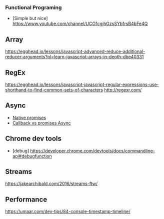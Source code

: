 ### Functional Programing
* [Simple but nice]  https://www.youtube.com/channel/UCO1cgjhGzsSYb1rsB4bFe4Q

## Array 
https://egghead.io/lessons/javascript-advanced-reduce-additional-reducer-arguments?pl=learn-javascript-arrays-in-depth-dbe40331

## RegEx
https://egghead.io/lessons/javascript-javascript-regular-expressions-use-shorthand-to-find-common-sets-of-characters
http://regexr.com/

## Async
* [Native promises](http://ponyfoo.com/articles/es6-promises-in-depth?utm_source=javascriptweekly&utm_medium=email)
* [Callback vs promises Async](http://blogs.msdn.com/b/eternalcoding/archive/2015/09/30/javascript-goes-to-asynchronous-city.aspx?utm_source=javascriptweekly&utm_medium=email)

## Chrome dev tools
* [debug] https://developer.chrome.com/devtools/docs/commandline-api#debugfunction

## Streams
https://jakearchibald.com/2016/streams-ftw/


## Performance
https://umaar.com/dev-tips/84-console-timestamp-timeline/